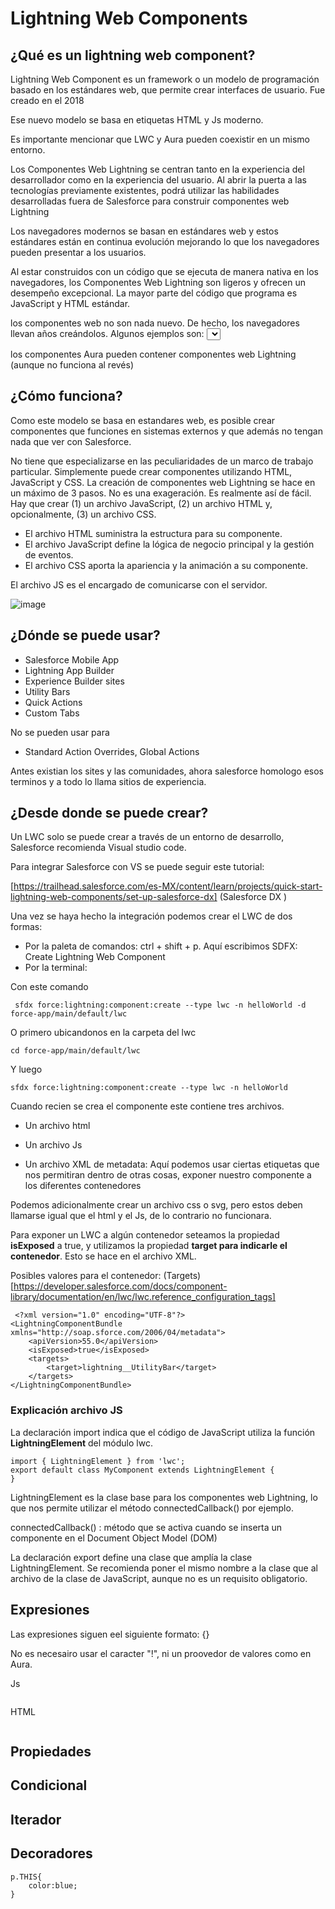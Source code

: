 # Lightning Web Components

## ¿Qué es un lightning web component?

Lightning Web Component es un framework o un modelo de programación basado en los estándares web, que permite crear interfaces de usuario. Fue creado en el 2018

Ese nuevo modelo se basa en etiquetas HTML y Js moderno. 

Es importante mencionar que LWC y Aura pueden coexistir en un mismo entorno.

Los Componentes Web Lightning se centran tanto en la experiencia del desarrollador como en la experiencia del usuario. Al abrir la puerta a las tecnologías previamente existentes, podrá utilizar las habilidades desarrolladas fuera de Salesforce para construir componentes web Lightning

Los navegadores modernos se basan en estándares web y estos estándares están en continua evolución mejorando lo que los navegadores pueden presentar a los usuarios. 

Al estar construidos con un código que se ejecuta de manera nativa en los navegadores, los Componentes Web Lightning son ligeros y ofrecen un desempeño excepcional. La mayor parte del código que programa es JavaScript y HTML estándar.

los componentes web no son nada nuevo. De hecho, los navegadores llevan años creándolos. Algunos ejemplos son: <select>, <video>, <input>, así como cualquier etiqueta que sirva como algo más que un contenedor. Estos elementos son en realidad el equivalente de componentes web. 
    
los componentes Aura pueden contener componentes web Lightning (aunque no funciona al revés)    
    
## ¿Cómo funciona?
    
Como este modelo se basa en estandares web, es posible crear componentes que funciones en sistemas externos y que además no tengan nada que ver con Salesforce.
    
No tiene que especializarse en las peculiaridades de un marco de trabajo particular. Simplemente puede crear componentes utilizando HTML, JavaScript y CSS. La creación de componentes web Lightning se hace en un máximo de 3 pasos. No es una exageración. Es realmente así de fácil. Hay que crear (1) un archivo JavaScript, (2) un archivo HTML y, opcionalmente, (3) un archivo CSS.

- El archivo HTML suministra la estructura para su componente.
- El archivo JavaScript define la lógica de negocio principal y la gestión de eventos.
- El archivo CSS aporta la apariencia y la animación a su componente.    
    
El archivo JS es el encargado de comunicarse con el servidor.    
    
![image](https://user-images.githubusercontent.com/100179095/189915826-506d3849-d70b-4b3a-8566-064ec628a661.png)
    
## ¿Dónde se puede usar?
    
- Salesforce Mobile App
- Lightning App Builder
- Experience Builder sites
- Utility Bars
- Quick Actions
- Custom Tabs
    
No se pueden usar para
    
- Standard Action Overrides, Global Actions    
    
Antes existian los sites y las comunidades, ahora salesforce homologo esos terminos y a todo lo llama sitios de experiencia.
    
## ¿Desde donde se puede crear?
    
Un LWC solo se puede crear a través de un entorno de desarrollo, Salesforce recomienda Visual studio code.  
    
Para integrar Salesforce con VS se puede seguir este tutorial: 
    
[https://trailhead.salesforce.com/es-MX/content/learn/projects/quick-start-lightning-web-components/set-up-salesforce-dx] (Salesforce DX )
    
Una vez se haya hecho la integración podemos crear el LWC de dos formas:
    
- Por la paleta de comandos: ctrl + shift + p. Aquí escribimos SDFX: Create Lightning Web Component
- Por la terminal:
    
 Con este comando
  
```Apex    
 sfdx force:lightning:component:create --type lwc -n helloWorld -d force-app/main/default/lwc
```    
    
O primero ubicandonos en la carpeta del lwc 
    
```Apex    
cd force-app/main/default/lwc
```
    
Y luego
    
```Apex     
sfdx force:lightning:component:create --type lwc -n helloWorld
```    
    
Cuando recien se crea el componente este contiene tres archivos. 
    
- Un archivo html
    
- Un archivo Js
    
-   Un archivo XML de metadata: Aquí podemos usar ciertas etiquetas que nos permitiran dentro de otras cosas, exponer nuestro componente a los diferentes
    contenedores
    
Podemos adicionalmente crear un archivo css o svg,  pero estos deben llamarse igual que el html y el Js, de lo contrario no funcionara.
    
Para exponer un LWC a algún contenedor seteamos la propiedad **isExposed** a true, y utilizamos la propiedad **target para indicarle el contenedor**. Esto se hace en el archivo XML.
    
Posibles valores para el contenedor: (Targets)[https://developer.salesforce.com/docs/component-library/documentation/en/lwc/lwc.reference_configuration_tags]   
    
```Apex   
 <?xml version="1.0" encoding="UTF-8"?>
<LightningComponentBundle xmlns="http://soap.sforce.com/2006/04/metadata">
    <apiVersion>55.0</apiVersion>
    <isExposed>true</isExposed>
    <targets>
        <target>lightning__UtilityBar</target>
    </targets>
</LightningComponentBundle>   
```     
### Explicación archivo JS
    
La declaración import indica que el código de JavaScript utiliza la función **LightningElement** del módulo lwc.

```Apex      
import { LightningElement } from 'lwc';
export default class MyComponent extends LightningElement {
}
``` 
    
LightningElement es la clase base para los componentes web Lightning, lo que nos permite utilizar el método connectedCallback() por ejemplo.
    
connectedCallback() : método que se activa cuando se inserta un componente en el Document Object Model (DOM)
    
La declaración export define una clase que amplía la clase LightningElement. Se recomienda poner el mismo nombre a la clase que al archivo de la clase de JavaScript, aunque no es un requisito obligatorio.
 
## Expresiones
    
Las expresiones siguen eel siguiente formato: {}
    
No es necesairo usar el caracter "!", ni un proovedor de valores como en Aura.
    
Js
    
```Apex
``` 
    
HTML   
    
```Apex
```     

## Propiedades

## Condicional

## Iterador

## Decoradores    
        

```Apex
p.THIS{
    color:blue;
}
```
